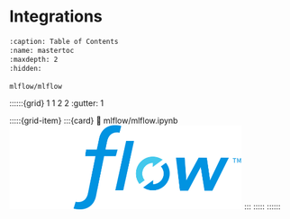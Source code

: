 # Integrations

```{toctree}
:caption: Table of Contents
:name: mastertoc
:maxdepth: 2
:hidden:

mlflow/mlflow
```

::::::{grid} 1 1 2 2
:gutter: 1  

:::::{grid-item}
:::{card}
:link: mlflow/mlflow.ipynb
&nbsp;&nbsp;&nbsp;&nbsp;&nbsp;&nbsp;<img src="../assets/integrations/MLflow-logo-final-white-TM.png" alt="mlflow" width="82%">
:::
:::::
::::::